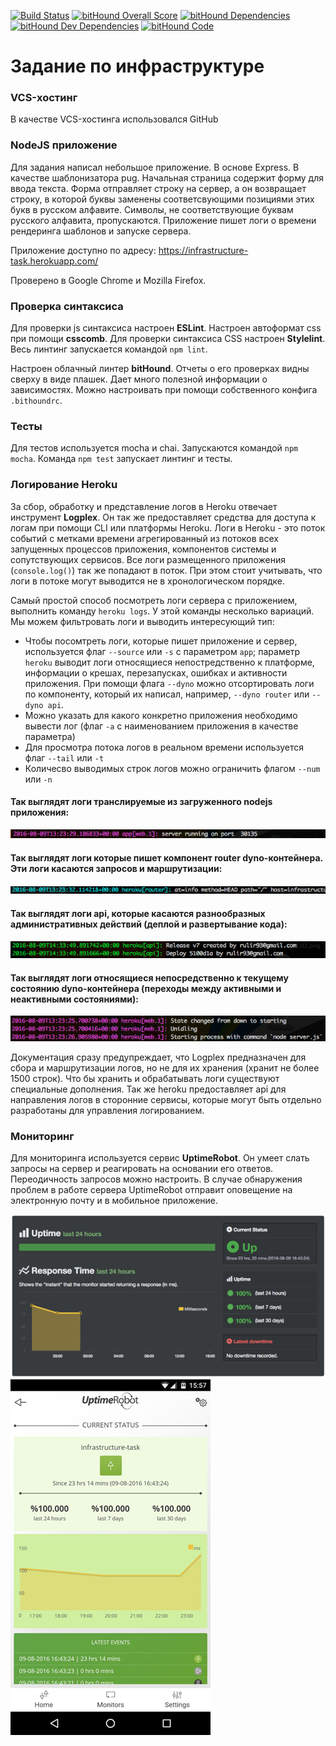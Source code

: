 [![Build Status](https://travis-ci.org/rulir/infrastructure.svg?branch=master)](https://travis-ci.org/rulir/infrastructure) 
[![bitHound Overall Score](https://www.bithound.io/github/rulir/infrastructure/badges/score.svg)](https://www.bithound.io/github/rulir/infrastructure) 
[![bitHound Dependencies](https://www.bithound.io/github/rulir/infrastructure/badges/dependencies.svg)](https://www.bithound.io/github/rulir/infrastructure/master/dependencies/npm) 
[![bitHound Dev Dependencies](https://www.bithound.io/github/rulir/infrastructure/badges/devDependencies.svg)](https://www.bithound.io/github/rulir/infrastructure/master/dependencies/npm) 
[![bitHound Code](https://www.bithound.io/github/rulir/infrastructure/badges/code.svg)](https://www.bithound.io/github/rulir/infrastructure)

# Задание по инфраструктуре  

### VCS-хостинг

В качестве VCS-хостинга использовался GitHub

### NodeJS приложение

Для задания написал небольшое приложение. В основе Express. В качестве шаблонизатора pug. Начальная страница содержит форму для ввода текста. Форма отправляет строку на сервер, а он возвращает строку, в которой буквы заменены соответсвующими позициями этих букв в русском алфавите. Символы, не соответствующие буквам русского алфавита, пропускаются. Приложение пишет логи о времени рендеринга шаблонов и запуске сервера.

Приложение доступно по адресу: https://infrastructure-task.herokuapp.com/  

Проверено в Google Chrome и Mozilla Firefox.

### Проверка синтаксиса

Для проверки js синтаксиса настроен **ESLint**. Настроен автоформат сss при помощи **csscomb**. Для проверки синтаксиса CSS настроен **Stylelint**. Весь линтинг запускается командой `npm lint`.

Настроен облачный линтер **bitHound**. Отчеты о его проверках видны сверху в виде плашек. Дает много полезной информации о зависимостях. Можно настроивать при помощи собственного конфига `.bithoundrc`. 

### Тесты

Для тестов используется mocha и chai. Запускаются командой `npm mocha`. Команда `npm test` запускает линтинг и тесты.

### Логирование Heroku

За сбор, обработку и представление логов в Heroku отвечает инструмент **Logplex**. Он так же предоставляет средства для доступа к логам при помощи CLI или платформы Heroku. Логи в  Heroku - это поток событий с метками времени агрегированный из потоков всех запущенных процессов приложения, компонентов системы и сопутствующих сервисов. Все логи размещенного приложения (`console.log()`) так же попадают в поток. При этом стоит учитывать, что логи в потоке могут выводится не в хронологическом порядке.

Самый простой способ посмотреть логи сервера с приложением, выполнить команду `heroku logs`. У этой команды несколько вариаций. Мы можем фильтровать логи и выводить интересующий тип:
 - Чтобы посомтреть логи, которые пишет приложение и сервер, используется флаг `--source` или `-s` с параметром `app`; параметр `heroku` выводит логи относящиеся непостредственно к платформе, информации о крешах, перезапусках, ошибках и активности приложения. При помощи флага `--dyno` можно отсортировать логи по компоненту, который их написал, например, `--dyno router` или `--dyno api`.
 - Можно указать для какого конкретно приложения необходимо вывести лог (флаг `-a` c наименованием приложения в качестве параметра)
 - Для просмотра потока логов в реальном времени используется флаг `--tail` или `-t`
 - Количесво выводимых строк логов можно ограничить флагом `--num` или `-n`

 #### Так выглядят логи транслируемые из загруженного nodejs приложения:

 ![](https://raw.githubusercontent.com/rulir/infrastructure/screens/app-server.png)

 #### Так выглядят логи которые пишет компонент router dyno-контейнера. Эти логи касаются запросов и маршрутизации:

 ![](https://raw.githubusercontent.com/rulir/infrastructure/screens/router.png)

 #### Так выглядят логи api, которые касаются разнообразных административных действий (деплой и развертывание кода):

 ![](https://raw.githubusercontent.com/rulir/infrastructure/screens/api-release.png)

 #### Так выглядят логи относящиеся непосредственно к текущему состоянию dyno-контейнера (переходы между активными и неактивными состояниями):

 ![](https://raw.githubusercontent.com/rulir/infrastructure/screens/state-change.png)

 Документация сразу предупреждает, что Logplex предназначен для сбора и маршрутизации логов, но не для их хранения (хранит не более 1500 строк). Что бы хранить и обрабатывать логи существуют специальные дополнения. Так же heroku предоставляет api для направления логов в сторонние сервисы, которые могут быть отдельно разработаны для управления логированием.

### Мониторинг

Для мониторинга используется сервиc **UptimeRobot**. Он умеет слать запросы на сервер и реагировать на основании его ответов. Переодичность запросов можно настроить. В случае обнаружения проблем в работе сервера UptimeRobot отправит оповещение на электронную почту и в мобильное приложение.

![](https://raw.githubusercontent.com/rulir/infrastructure/screens/uptimerobot-desktop.png)
![](https://raw.githubusercontent.com/rulir/infrastructure/screens/uptimerobot-mobile.png)
